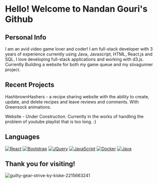 
# Hello! Welcome to Nandan Gouri's Github
## Personal Info

I am an avid video game lover and coder! I am full-stack developer with 3 years of experience currently using Java, Javascript, HTML, React.js and SQL. I love developing full-stack applications and working with d3.js. Currently Building a website for both my game queue and my siivagunner project.

## Recent Projects 
HashbrownHashers - a recipe sharing website with the ability to create, update, and delete recipes and leave reviews and comments. With Greensock animations.

Website - Under Construction. Currently in the works of handling the problem of youtube playlist that is too long. :)

## Languages 
 [![React][React.js]][React-url] [![Bootstrap][Bootstrap.com]][Bootstrap-url] [![JQuery][JQuery.com]][JQuery-url] [![JavaScript][JavaScript.com]][JavaScript-url] [![Docker][Docker.com]][Docker-url] [![Java][Java.com]][Java-url] 




## Thank you for visiting! 
![guilty-gear-strive-ky-kiske-2215663241](https://github.com/user-attachments/assets/bb37b4bf-f2e3-48b0-b5f4-15c089e296e1)


[Java.com]: https://img.shields.io/badge/Java-orange?style=for-the-badge&logo=openjdk
[Java-url]: https://java.com 
[React.js]: https://img.shields.io/badge/React-20232A?style=for-the-badge&logo=react&logoColor=61DAFB
[React-url]: https://reactjs.org/
[Bootstrap.com]: https://img.shields.io/badge/Bootstrap-563D7C?style=for-the-badge&logo=bootstrap&logoColor=white
[Bootstrap-url]: https://getbootstrap.com
[JQuery.com]: https://img.shields.io/badge/jQuery-0769AD?style=for-the-badge&logo=jquery&logoColor=white
[JQuery-url]: https://jquery.com 
[JavaScript.com]: https://img.shields.io/badge/JavaScript-grey?style=for-the-badge&logo=javascript
[JavaScript-url]: https://JavaScript.com 
[Docker.com]: https://img.shields.io/badge/Docker-%230db7ed?style=for-the-badge&logo=docker&logoColor=white
[Docker-url]: https://docker.com 
[MySQL.com]: https://img.shields.io/badge/MySQL-4479A1?logo=mysql&logoColor=fff
[Docker-url]: https://MySQL.com 
